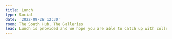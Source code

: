 ```yaml
---
title: Lunch
type: Social
date: '2022-09-28 12:30'
room: The South Hub, The Galleries
lead: Lunch is provided and we hope you are able to catch up with colleagues and meet new people.
---
```

